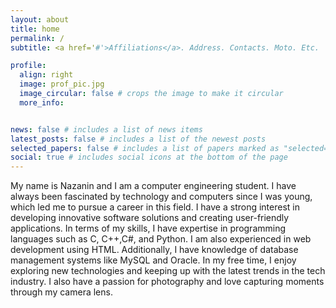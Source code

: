 ```yaml
---
layout: about
title: home
permalink: /
subtitle: <a href='#'>Affiliations</a>. Address. Contacts. Moto. Etc.

profile:
  align: right
  image: prof_pic.jpg
  image_circular: false # crops the image to make it circular
  more_info: 


news: false # includes a list of news items
latest_posts: false # includes a list of the newest posts
selected_papers: false # includes a list of papers marked as "selected={true}"
social: true # includes social icons at the bottom of the page
---
```


 My name is Nazanin and I am a computer engineering student. I have always been fascinated by technology and computers since I was young, which led me to pursue a career in this field. I have a strong interest in developing innovative software solutions and creating user-friendly applications.
In terms of my skills, I have expertise in programming languages such as C, C++,C#, and Python. I am also experienced in web development using HTML. Additionally, I have knowledge of database management systems like MySQL and Oracle.
In my free time, I enjoy exploring new technologies and keeping up with the latest trends in the tech industry. I also have a passion for photography and love capturing moments through my camera lens.




